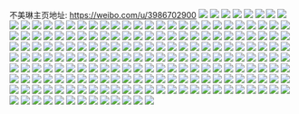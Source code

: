 不美琳主页地址: https://weibo.com/u/3986702900 
![](https://wx4.sinaimg.cn/mw2000/eda04234ly1h9cheurwe8j21wh1wh1ky.jpg) 
![](https://wx4.sinaimg.cn/mw2000/eda04234ly1h9chey8halj21zk1ho4qp.jpg) 
![](https://wx4.sinaimg.cn/mw2000/eda04234ly1h9chewlc6yj22c02c0qv6.jpg) 
![](https://wx4.sinaimg.cn/mw2000/eda04234ly1h96v4akl0cj20u01hcdmx.jpg) 
![](https://wx4.sinaimg.cn/mw2000/eda04234ly1h96v4bp0z4j21x43eo1kx.jpg) 
![](https://wx4.sinaimg.cn/mw2000/eda04234ly1h96v49y5rej21x43eo4qp.jpg) 
![](https://wx4.sinaimg.cn/mw2000/eda04234ly1h96v4aagvvj20u01hcwju.jpg) 
![](https://wx4.sinaimg.cn/mw2000/eda04234ly1h910xnpydkj20yi0pwteh.jpg) 
![](https://wx4.sinaimg.cn/mw2000/eda04234ly1h8hi763qbkj229r3ene81.jpg) 
![](https://wx4.sinaimg.cn/mw2000/eda04234ly1h8hi202xlej21zk1hob2a.jpg) 
![](https://wx4.sinaimg.cn/mw2000/eda04234ly1h8aq4sdrfaj21ho1zke81.jpg) 
![](https://wx4.sinaimg.cn/mw2000/eda04234ly1h8aq4t31cuj21ho1zkb29.jpg) 
![](https://wx4.sinaimg.cn/mw2000/eda04234ly1h8aq4rt13aj21ho1zke81.jpg) 
![](https://wx4.sinaimg.cn/mw2000/eda04234ly1h82jty2j2tj23342bckjm.jpg) 
![](https://wx4.sinaimg.cn/mw2000/eda04234ly1h82jtq8fe5j23342bc1ky.jpg) 
![](https://wx4.sinaimg.cn/mw2000/eda04234ly1h82jtp7asrj23342bcqv6.jpg) 
![](https://wx4.sinaimg.cn/mw2000/eda04234ly1h82jtsslzbj23342bcnpe.jpg) 
![](https://wx4.sinaimg.cn/mw2000/eda04234ly1h82jtnybkkj20u1141qbq.jpg) 
![](https://wx4.sinaimg.cn/mw2000/eda04234ly1h82jtno8v1j20ud14idom.jpg) 
![](https://wx4.sinaimg.cn/mw2000/eda04234ly1h7ztlglmo0j20yi0jfdjd.jpg) 
![](https://wx4.sinaimg.cn/mw2000/eda04234ly1h7vlo2jc4rj21w01297va.jpg) 
![](https://wx4.sinaimg.cn/mw2000/eda04234ly1h7vlo4trq3j23eo1x4qv7.jpg) 
![](https://wx4.sinaimg.cn/mw2000/eda04234ly1h7vloayy44j23eo1x4npe.jpg) 
![](https://wx4.sinaimg.cn/mw2000/eda04234ly1h7vlo65ix6j23eo1x4hdv.jpg) 
![](https://wx4.sinaimg.cn/mw2000/eda04234ly1h7vlocqpluj219828h1kx.jpg) 
![](https://wx4.sinaimg.cn/mw2000/eda04234ly1h7vlo7o4szj23eo1x4b2b.jpg) 
![](https://wx4.sinaimg.cn/mw2000/eda04234ly1h7vlo8r9tvj23eo1x4u0y.jpg) 
![](https://wx4.sinaimg.cn/mw2000/eda04234ly1h7vlo9zjnkj23eo1x4b2a.jpg) 
![](https://wx4.sinaimg.cn/mw2000/eda04234ly1h7vloc5g7qj21x43eohdu.jpg) 
![](https://wx4.sinaimg.cn/mw2000/eda04234ly1h7nobl3q5dj20fe0j8gny.jpg) 
![](https://wx4.sinaimg.cn/mw2000/eda04234ly1h7kb1pkpmqj22c02c0hdt.jpg) 
![](https://wx4.sinaimg.cn/mw2000/eda04234ly1h7k5xgtq16j22c02c01ky.jpg) 
![](https://wx4.sinaimg.cn/mw2000/eda04234ly1h7kbeea08pj22rk2rkat1.jpg) 
![](https://wx4.sinaimg.cn/mw2000/eda04234ly1h7k68jh774j22c02c0npd.jpg) 
![](https://wx4.sinaimg.cn/mw2000/eda04234ly1h7nobldptkj20oe0uh0x8.jpg) 
![](https://wx4.sinaimg.cn/mw2000/eda04234ly1h7k68ieh0jj22c02c0kjl.jpg) 
![](https://wx4.sinaimg.cn/mw2000/eda04234ly1h7ju6newu3j20v90hldi5.jpg) 
![](https://wx4.sinaimg.cn/mw2000/eda04234ly1h7fdcv6c4qj225s1mcwu3.jpg) 
![](https://wx4.sinaimg.cn/mw2000/eda04234ly1h7ee8gb326j22c02c07ex.jpg) 
![](https://wx4.sinaimg.cn/mw2000/eda04234ly1h7ee7zfirnj22c02c0kjl.jpg) 
![](https://wx4.sinaimg.cn/mw2000/eda04234ly1h7ee7vjf6dj22c02c0k6p.jpg) 
![](https://wx4.sinaimg.cn/mw2000/eda04234ly1h7ee5u6w32j229r3enqv5.jpg) 
![](https://wx4.sinaimg.cn/mw2000/eda04234ly1h7ee5vwn8oj229r3enhdw.jpg) 
![](https://wx4.sinaimg.cn/mw2000/eda04234ly1h77c73fipxj20v91voe7v.jpg) 
![](https://wx4.sinaimg.cn/mw2000/eda04234ly1h75zvy77yrj21ho1zkqcx.jpg) 
![](https://wx4.sinaimg.cn/mw2000/eda04234ly1h75zr69ooaj23402c01kz.jpg) 
![](https://wx4.sinaimg.cn/mw2000/eda04234ly1h75zr7mxt5j22c0340kjm.jpg) 
![](https://wx4.sinaimg.cn/mw2000/eda04234ly1h75zvwj3j1j21ho1zk477.jpg) 
![](https://wx4.sinaimg.cn/mw2000/eda04234ly1h709gmg2a6j233y1r21fj.jpg) 
![](https://wx4.sinaimg.cn/mw2000/eda04234ly1h709glemnpj233y1r2njz.jpg) 
![](https://wx4.sinaimg.cn/mw2000/eda04234ly1h709gnl5e7j233y1r2181.jpg) 
![](https://wx4.sinaimg.cn/mw2000/eda04234ly1h6z23yy9qmj21400u0wl5.jpg) 
![](https://wx4.sinaimg.cn/mw2000/eda04234ly1h6z1yath3dj20u00u0dgz.jpg) 
![](https://wx4.sinaimg.cn/mw2000/eda04234ly1h6z1zt701uj20u01hb12o.jpg) 
![](https://wx4.sinaimg.cn/mw2000/eda04234ly1h6wzhdm0amj21ho1zkb29.jpg) 
![](https://wx4.sinaimg.cn/mw2000/eda04234ly1h6wziu3ehxj21ho1zkb29.jpg) 
![](https://wx4.sinaimg.cn/mw2000/eda04234ly1h6ouwa4w4ij22ds1sc1kz.jpg) 
![](https://wx4.sinaimg.cn/mw2000/eda04234ly1h6ouwb4gt0j22ds1scqv5.jpg) 
![](https://wx4.sinaimg.cn/mw2000/eda04234ly1h6ouwby695j22ds1sce81.jpg) 
![](https://wx4.sinaimg.cn/mw2000/eda04234ly1h6ouwdb7qdj22ds1scqv6.jpg) 
![](https://wx4.sinaimg.cn/mw2000/eda04234ly1h6ouwehqbuj229r3enu0x.jpg) 
![](https://wx4.sinaimg.cn/mw2000/eda04234ly1h6ouwfdxxxj22ds1scu0y.jpg) 
![](https://wx4.sinaimg.cn/mw2000/eda04234ly1h6k4dgpcl4j22ds1scb29.jpg) 
![](https://wx4.sinaimg.cn/mw2000/eda04234ly1h6k3vrugtbj22ds1sce81.jpg) 
![](https://wx4.sinaimg.cn/mw2000/eda04234ly1h6k3vnrl02j22ds1sce83.jpg) 
![](https://wx4.sinaimg.cn/mw2000/eda04234ly1h6k3vm1fvfj22ds1sce81.jpg) 
![](https://wx4.sinaimg.cn/mw2000/eda04234ly1h6izjvx5u5j21oy19q0xz.jpg) 
![](https://wx4.sinaimg.cn/mw2000/eda04234ly1h6dfyl5v3xj20he0hedgw.jpg) 
![](https://wx4.sinaimg.cn/mw2000/eda04234ly1h6dfyn54u1j20gu0gudix.jpg) 
![](https://wx4.sinaimg.cn/mw2000/eda04234ly1h6dfylfk5dj20gv0gv41j.jpg) 
![](https://wx4.sinaimg.cn/mw2000/eda04234ly1h6dfymltt4j22c02c0n9d.jpg) 
![](https://wx4.sinaimg.cn/mw2000/eda04234ly1h63lvm9vxoj23342bcqv5.jpg) 
![](https://wx4.sinaimg.cn/mw2000/eda04234ly1h63lvta57sj23342bcx6q.jpg) 
![](https://wx4.sinaimg.cn/mw2000/eda04234ly1h63lvfpz44j20v91vqgoy.jpg) 
![](https://wx4.sinaimg.cn/mw2000/eda04234ly1h63lwigefhj22c02c0qv5.jpg) 
![](https://wx4.sinaimg.cn/mw2000/eda04234ly1h63lwqddpzj23342bcql6.jpg) 
![](https://wx4.sinaimg.cn/mw2000/eda04234ly1h63lwuahryj21kn2spadl.jpg) 
![](https://wx4.sinaimg.cn/mw2000/eda04234ly1h63lx8jjtvj21330tb41t.jpg) 
![](https://wx4.sinaimg.cn/mw2000/eda04234ly1h63lxf3dvjj21320lzju0.jpg) 
![](https://wx4.sinaimg.cn/mw2000/eda04234ly1h63ly35f7wj22bc3347wi.jpg) 
![](https://wx4.sinaimg.cn/mw2000/eda04234ly1h5x7xiijyzj22fd36r7wj.jpg) 
![](https://wx4.sinaimg.cn/mw2000/eda04234ly1h5x7xefv6sj23402c0qv7.jpg) 
![](https://wx4.sinaimg.cn/mw2000/eda04234ly1h5thmawliwj23402c0e83.jpg) 
![](https://wx4.sinaimg.cn/mw2000/eda04234ly1h5thlrw9s5j23402c04qr.jpg) 
![](https://wx4.sinaimg.cn/mw2000/eda04234ly1h5thlzuyxqj232o2b0hdv.jpg) 
![](https://wx4.sinaimg.cn/mw2000/eda04234ly1h5thm53v5rj23402c04qq.jpg) 
![](https://wx4.sinaimg.cn/mw2000/eda04234ly1h5p56l9pwhj21400u0gym.jpg) 
![](https://wx4.sinaimg.cn/mw2000/eda04234ly1h5p56j970xj21400u0dmk.jpg) 
![](https://wx4.sinaimg.cn/mw2000/eda04234ly1h5nu6o1t03j23402c0hdv.jpg) 
![](https://wx4.sinaimg.cn/mw2000/eda04234ly1h5nu6lgh31j23402c0x6p.jpg) 
![](https://wx4.sinaimg.cn/mw2000/eda04234ly1h5nu6jhqfrj23402c0qv6.jpg) 
![](https://wx4.sinaimg.cn/mw2000/eda04234ly1h5nu6qv3rmj22ds1sckjn.jpg) 
![](https://wx4.sinaimg.cn/mw2000/eda04234ly1h5nu6nywp5j23402c0e83.jpg) 
![](https://wx4.sinaimg.cn/mw2000/eda04234ly1h5nu6ns5o2j23402c01kz.jpg) 
![](https://wx4.sinaimg.cn/mw2000/eda04234ly1h5itw4u4jbj21zk1ho1kx.jpg) 
![](https://wx4.sinaimg.cn/mw2000/eda04234ly1h5itw5v4p4j23402c0u0y.jpg) 
![](https://wx4.sinaimg.cn/mw2000/eda04234ly1h5ittdqsx1j218f0xbdh0.jpg) 
![](https://wx4.sinaimg.cn/mw2000/eda04234ly1h5itw52qfsj23402c0npe.jpg) 
![](https://wx4.sinaimg.cn/mw2000/eda04234ly1h5itw5q8zrj23402c01kz.jpg) 
![](https://wx4.sinaimg.cn/mw2000/eda04234ly1h5dkd0ttvtj215o2bckjl.jpg) 
![](https://wx4.sinaimg.cn/mw2000/eda04234ly1h5dkdv2d03j20u01gk13a.jpg) 
![](https://wx4.sinaimg.cn/mw2000/eda04234ly1h5dkd1eg1vj215o2bcqv5.jpg) 
![](https://wx4.sinaimg.cn/mw2000/eda04234ly1h5dkd00kklj22c0340e82.jpg) 
![](https://wx4.sinaimg.cn/mw2000/eda04234ly1h5dkdjaj4dj215o2bckjl.jpg) 
![](https://wx4.sinaimg.cn/mw2000/eda04234ly1h5dkdts9lrj20u01o015g.jpg) 
![](https://wx4.sinaimg.cn/mw2000/eda04234ly1h5dkdo7l8nj21ry340npe.jpg) 
![](https://wx4.sinaimg.cn/mw2000/eda04234ly1h5dkd1czldj215o2bc7wh.jpg) 
![](https://wx4.sinaimg.cn/mw2000/eda04234ly1h5dkcx21bsj21ow308e82.jpg) 
![](https://wx4.sinaimg.cn/mw2000/eda04234ly1h5an17keb9j22c02c0b2b.jpg) 
![](https://wx4.sinaimg.cn/mw2000/eda04234ly1h5an15txgwj22ds1scu0y.jpg) 
![](https://wx4.sinaimg.cn/mw2000/eda04234ly1h5an161vutj22c02c04qr.jpg) 
![](https://wx4.sinaimg.cn/mw2000/eda04234ly1h5an16qxaxj22c02c0kjn.jpg) 
![](https://wx4.sinaimg.cn/mw2000/eda04234ly1h5an16gwlbj229p3epnpg.jpg) 
![](https://wx4.sinaimg.cn/mw2000/eda04234ly1h5an16als4j22c02c0e82.jpg) 
![](https://wx4.sinaimg.cn/mw2000/eda04234ly1h58scn84bzj23eo1x4e81.jpg) 
![](https://wx4.sinaimg.cn/mw2000/eda04234ly1h58scnno99j23eo1x4e81.jpg) 
![](https://wx4.sinaimg.cn/mw2000/eda04234ly1h58scnv4kej23eo1x4e81.jpg) 
![](https://wx4.sinaimg.cn/mw2000/eda04234ly1h58scnc60cj23eo1x4npd.jpg) 
![](https://wx4.sinaimg.cn/mw2000/eda04234ly1h58scnpmmoj23eo1x4b29.jpg) 
![](https://wx4.sinaimg.cn/mw2000/eda04234ly1h58scnsfe1j23eo1x47wh.jpg) 
![](https://wx4.sinaimg.cn/mw2000/eda04234ly1h58scnge0kj23eo1x44qp.jpg) 
![](https://wx4.sinaimg.cn/mw2000/eda04234ly1h58scnmn6vj23eo1x47wh.jpg) 
![](https://wx4.sinaimg.cn/mw2000/eda04234ly1h58scnyatdj23eo1x44qp.jpg) 
![](https://wx4.sinaimg.cn/mw2000/eda04234ly1h54c7prtwxj20u00p60w9.jpg) 
![](https://wx4.sinaimg.cn/mw2000/eda04234ly1h5409hjmaej21r0340b2a.jpg) 
![](https://wx4.sinaimg.cn/mw2000/eda04234ly1h5409f09nvj21tj48zqv6.jpg) 
![](https://wx4.sinaimg.cn/mw2000/eda04234ly1h5409iem8yj21r0340b2a.jpg) 
![](https://wx4.sinaimg.cn/mw2000/eda04234ly1h5409g9ppxj229p3epb2c.jpg) 
![](https://wx4.sinaimg.cn/mw2000/eda04234ly1h5409edsdwj21yt3xmx6q.jpg) 
![](https://wx4.sinaimg.cn/mw2000/eda04234ly1h5409j14ztj222j33zkjm.jpg) 
![](https://wx4.sinaimg.cn/mw2000/eda04234ly1h5409jcg3xj21ce340kjl.jpg) 
![](https://wx4.sinaimg.cn/mw2000/eda04234ly1h5409e0e2rj22843h5u0x.jpg) 
![](https://wx4.sinaimg.cn/mw2000/eda04234ly1h5409jjnl5j22c0340b2b.jpg) 
![](https://wx4.sinaimg.cn/mw2000/eda04234ly1h508qwhn19j20v91votfq.jpg) 
![](https://wx4.sinaimg.cn/mw2000/eda04234ly1h508qws90fj20v91vojz0.jpg) 
![](https://wx4.sinaimg.cn/mw2000/eda04234ly1h508qvyg0lj20u0140goh.jpg) 
![](https://wx4.sinaimg.cn/mw2000/eda04234ly1h508qw37y6j20v90v9dix.jpg) 
![](https://wx4.sinaimg.cn/mw2000/eda04234ly1h508qwell5j21900u0wnr.jpg) 
![](https://wx4.sinaimg.cn/mw2000/eda04234ly1h4y94q47j5j22ds1scb2b.jpg) 
![](https://wx4.sinaimg.cn/mw2000/eda04234ly1h4y94pyr5qj22ds1scb2b.jpg) 
![](https://wx4.sinaimg.cn/mw2000/eda04234ly1h4y94p2ppaj21sc2dsnpe.jpg) 
![](https://wx4.sinaimg.cn/mw2000/eda04234ly1h4y94pbhorj22ds1scqv6.jpg) 
![](https://wx4.sinaimg.cn/mw2000/eda04234ly1h4umo97gzjj229p3ep1kz.jpg) 
![](https://wx4.sinaimg.cn/mw2000/eda04234ly1h4umo9n9a2j229p3ephdw.jpg) 
![](https://wx4.sinaimg.cn/mw2000/eda04234ly1h4umo8xqtwj21gr1grnpd.jpg) 
![](https://wx4.sinaimg.cn/mw2000/eda04234ly1h4umo9syqdj21sc2ds4qr.jpg) 
![](https://wx4.sinaimg.cn/mw2000/eda04234ly1h4umo9mikwj21sc2dsnpf.jpg) 
![](https://wx4.sinaimg.cn/mw2000/eda04234ly1h4umo9ih0aj21fg1wje82.jpg) 
![](https://wx4.sinaimg.cn/mw2000/eda04234ly1h4spz7rv2mj23402c0npg.jpg) 
![](https://wx4.sinaimg.cn/mw2000/eda04234ly1h4rgwthlfnj22c03404qq.jpg) 
![](https://wx4.sinaimg.cn/mw2000/eda04234ly1h4rgwqnpv5j20yi1a0neu.jpg) 
![](https://wx4.sinaimg.cn/mw2000/eda04234ly1h4rgx0r4rdj22c03407wj.jpg) 
![](https://wx4.sinaimg.cn/mw2000/eda04234ly1h4rgwynmo7j21yt3xmkjm.jpg) 
![](https://wx4.sinaimg.cn/mw2000/eda04234ly1h4rgx28z6fj22c0340u0y.jpg) 
![](https://wx4.sinaimg.cn/mw2000/eda04234ly1h4rgwwvdr6j21yt3xmb2a.jpg) 
![](https://wx4.sinaimg.cn/mw2000/eda04234ly1h4rgwsz6rdj21j021ge81.jpg) 
![](https://wx4.sinaimg.cn/mw2000/eda04234ly1h4rgwwwgfoj21yt3xm4qq.jpg) 
![](https://wx4.sinaimg.cn/mw2000/eda04234ly1h4rgx0mhkvj22c0340hdv.jpg) 
![](https://wx4.sinaimg.cn/mw2000/eda04234ly1h4o49zacdej22ds1scu0y.jpg) 
![](https://wx4.sinaimg.cn/mw2000/eda04234ly1h4o49z0o7nj22ds1scnpe.jpg) 
![](https://wx4.sinaimg.cn/mw2000/eda04234ly1h4k5tcmhh8j22c0340e83.jpg) 
![](https://wx4.sinaimg.cn/mw2000/eda04234ly1h4gp9fyhpgj22c02c0qv6.jpg) 
![](https://wx4.sinaimg.cn/mw2000/eda04234ly1h4gp9dcrgdj21yt3xm1ky.jpg) 
![](https://wx4.sinaimg.cn/mw2000/eda04234ly1h4gp9gqksxj22c02c0x6q.jpg) 
![](https://wx4.sinaimg.cn/mw2000/eda04234ly1h4gp9g6mg6j21tj48zqv6.jpg) 
![](https://wx4.sinaimg.cn/mw2000/eda04234ly1h4gp9fuwh1j21yt3xmkjm.jpg) 
![](https://wx4.sinaimg.cn/mw2000/eda04234ly1h4gp9f4cljj21yt3xme82.jpg) 
![](https://wx4.sinaimg.cn/mw2000/eda04234ly1h4gp9cy0hcj22mf2y7qv5.jpg) 
![](https://wx4.sinaimg.cn/mw2000/eda04234ly1h4gp9f1tafj22c03404qq.jpg) 
![](https://wx4.sinaimg.cn/mw2000/eda04234ly1h4gp9cf9mcj20v91vojz5.jpg) 
![](https://wx4.sinaimg.cn/mw2000/eda04234ly1h4fuj7hsjcj20v91jkdo5.jpg) 
![](https://wx4.sinaimg.cn/mw2000/eda04234ly1h4fuj7i2ywj20v91jk46o.jpg) 
![](https://wx4.sinaimg.cn/mw2000/eda04234ly1h4bktu9wsrj20yi0pwgry.jpg) 
![](https://wx4.sinaimg.cn/mw2000/eda04234ly1h4bktutjhsj20yi0pv44x.jpg) 
![](https://wx4.sinaimg.cn/mw2000/eda04234ly1h4bktuo4stj20yi0pvgrf.jpg) 
![](https://wx4.sinaimg.cn/mw2000/eda04234ly1h4bktundj2j20rz1dq111.jpg) 
![](https://wx4.sinaimg.cn/mw2000/eda04234ly1h426bsqphnj22ds1scqv7.jpg) 
![](https://wx4.sinaimg.cn/mw2000/eda04234ly1h426br97s8j20ue0h3jxk.jpg) 
![](https://wx4.sinaimg.cn/mw2000/eda04234ly1h3zsoz2ag5j215o1avatx.jpg) 
![](https://wx4.sinaimg.cn/mw2000/eda04234ly1h3zsp0lxptj22c02c04qq.jpg) 
![](https://wx4.sinaimg.cn/mw2000/eda04234ly1h3zsp1b6idj22c0340x6q.jpg) 
![](https://wx4.sinaimg.cn/mw2000/eda04234ly1h3zsp2njlgj22mf2y7e82.jpg) 
![](https://wx4.sinaimg.cn/mw2000/eda04234ly1h3wap44k42j21400u0n32.jpg) 
![](https://wx4.sinaimg.cn/mw2000/eda04234ly1h3u4wulp0cj20u00u00yv.jpg) 
![](https://wx4.sinaimg.cn/mw2000/eda04234ly1h3u4ww31ckj20u00u0wkn.jpg) 
![](https://wx4.sinaimg.cn/mw2000/eda04234ly1h3u4wu5bsbj20u00u0n38.jpg) 
![](https://wx4.sinaimg.cn/mw2000/eda04234ly1h3u4wtgu9wj20u00u07ap.jpg) 
![](https://wx4.sinaimg.cn/mw2000/eda04234ly1h3u4wvkdhkj20u00u0jy6.jpg) 
![](https://wx4.sinaimg.cn/mw2000/eda04234ly1h3u4wvyl08j20u00u0dlr.jpg) 
![](https://wx4.sinaimg.cn/mw2000/eda04234ly1h3u4wurjyvj20u00u0dmc.jpg) 
![](https://wx4.sinaimg.cn/mw2000/eda04234ly1h3u4wvvg8sj20u00u0afr.jpg) 
![](https://wx4.sinaimg.cn/mw2000/eda04234ly1h3u4wvqccfj20u00u0n2l.jpg) 
![](https://wx4.sinaimg.cn/mw2000/eda04234ly1h3svzpmvxmj23eo1x47wh.jpg) 
![](https://wx4.sinaimg.cn/mw2000/eda04234ly1h3svzr5wuzj23eo1x41kx.jpg) 
![](https://wx4.sinaimg.cn/mw2000/eda04234ly1h3sw02cfyij20u01h9n71.jpg) 
![](https://wx4.sinaimg.cn/mw2000/eda04234ly1h3svzpnx1dj20ty1hcgw4.jpg) 

